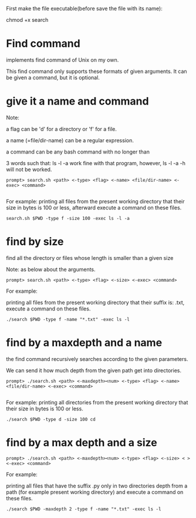 First make the file executable(before save the file with its name): 

chmod +x search

# Find command

implements find command of Unix on my own.

This find command only supports these formats of given arguments.
It can be given a command, but it is optional.

# give it a name and command
 
Note:

a flag can be 'd' for a directory or 'f' for a file.

a name (=file/dir-name) can be a regular expression.

a command can be any bash command with no longer than 

3 words such that: ls -l -a work fine with that program, however, ls -l 
-a -h will not be worked. 

```
prompt> search.sh <path> <-type> <flag> <-name> <file/dir-name> <-exec> <command>
  
```
For example:
printing all files from the present working directory that their size in bytes is 100 or less, afterward execute a command on these files.

```
search.sh $PWD -type f -size 100 -exec ls -l -a 
```
# find by size

find all the directory or files whose length is smaller than a given size

Note: as below about the arguments.

```
prompt> search.sh <path> <-type> <flag> <-size> <-exec> <command>
```
For example:


 printing all files from the present working directory that their suffix is: .txt,
    execute a command on these files.
    
```
./search $PWD -type f -name "*.txt" -exec ls -l
```
 
# find by a maxdepth and a name

the find command recursively searches according to the given parameters.

We can send it how much depth from the given path get into 
directories.

```
prompt> ./search.sh <path> <-maxdepth><num> <-type> <flag> <-name> <file/dir-name> <-exec> <command>
  
``` 

For example:
printing all directories from the present working directory that their size in bytes is 100 or less.


```
./search $PWD -type d -size 100 cd
```

# find by a max depth and a size 


```
prompt> ./search.sh <path> <-maxdepth><num> <-type> <flag> <-size> < > <-exec> <command>
```

For example:

 printing all files that have the suffix .py only in two directories depth from a path (for example present working directory) and execute a command on these files.

```
./search $PWD -maxdepth 2 -type f -name "*.txt" -exec ls -l
```
